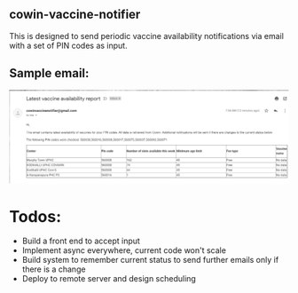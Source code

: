 ## cowin-vaccine-notifier

This is designed to send periodic vaccine availability notifications via email with a set of PIN codes as input.
## Sample email:
![Sample email](/img/emailsample.png)

# Todos:
- Build a front end to accept input
- Implement async everywhere, current code won't scale
- Build system to remember current status to send further emails only if there is a change
- Deploy to remote server and design scheduling
